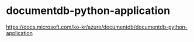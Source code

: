 # documentdb-python-application

<https://docs.microsoft.com/ko-kr/azure/documentdb/documentdb-python-application>
